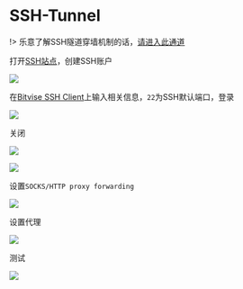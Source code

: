 # SSH-Tunnel

!> 乐意了解SSH隧道穿墙机制的话，[请进入此通道](/abc/1190000011485579?id=ssh-tunnel)

打开[SSH站点](http://www.speedssh.com)，创建SSH账户

<!-- ![](https://ipfs.io/ipfs/QmZEDXe76sAvE9f55jcqyj2gSQWhGjhAY19SFerks4AZD4?1.png) -->

![](https://raw.githubusercontent.com/loremwalker/fq-book/master/docs/images/2018-05-07_020641.png)

在[Bitvise SSH Client](https://www.bitvise.com/)上输入相关信息，`22`为SSH默认端口，登录

<!-- ![](https://ipfs.io/ipfs/QmVZU3eTnUMt3AjduBZwMFixaotncWgSf3K4aZ1iasFqhU?0.png) -->

![](https://raw.githubusercontent.com/loremwalker/fq-book/master/docs/images/2018-05-07_031612%20%281%29.png)

关闭

<!-- ![](https://ipfs.io/ipfs/QmV3y5DGfVHasLdjzhEktHYNycQBDqFRgdZKbcGqbbWdAK?3.png) -->

![](https://raw.githubusercontent.com/loremwalker/fq-book/master/docs/images/2018-05-07_021221.png)

<!-- ![](https://ipfs.io/ipfs/QmfVXq1NvcVC2gqrFq3yLvWkHhFMmxwzG2y1NqnVh2TmaP?0.png) -->

![](https://raw.githubusercontent.com/loremwalker/fq-book/master/docs/images/2018-05-07_021255.png)

设置`SOCKS/HTTP proxy forwarding`

<!-- ![](https://ipfs.io/ipfs/QmYje4D3Sc5KDpZy1hJnD1QmEgKA4UP9dds7mNTZh21QvT?1.png) -->

![](https://raw.githubusercontent.com/loremwalker/fq-book/master/docs/images/2018-05-07_021327.png)

设置代理

<!-- ![](https://ipfs.io/ipfs/QmS5Y8qBjE8aUxGUM9Cz2Wm9dgh7DGYoPfFBNXDmhbDvqf?0.png) -->

![](https://raw.githubusercontent.com/loremwalker/fq-book/master/docs/images/2018-05-07_021118.png)

测试

<!-- ![](https://ipfs.io/ipfs/QmdjxGqsaSRsGdKdUx77fafgstHuR4basXDac42jiLARzS?4.png) -->

![](https://raw.githubusercontent.com/loremwalker/fq-book/master/docs/images/2018-05-07_021103.png)



